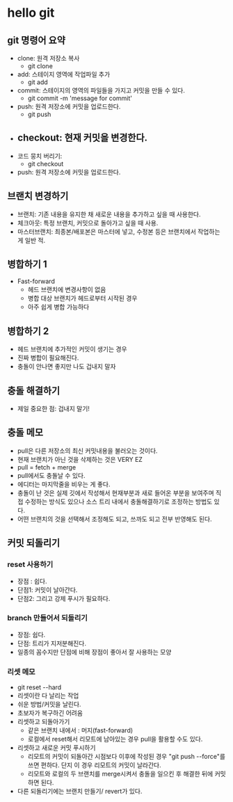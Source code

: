 # hello git

## git 명령어 요약

- clone: 원격 저장소 복사
    - git clone <link>
- add: 스테이지 영역에 작업파일 추가
    - git add <files>
- commit: 스테이지의 영역의 파일들을 가지고 커밋을 만들 수 있다.
    - git commit -m 'message for commit'
- push: 원격 저장소에 커밋을 업로드한다.
    - git push <remote> <branch>
- checkout: 현재 커밋을 변경한다.
    -
- 코드 뭉치 버리기: 
    - git checkout <filename>
- push: 원격 저장소에 커밋을 업로드한다.

## 브랜치 변경하기

- 브랜치: 기존 내용을 유지한 채 새로운 내용을 추가하고 싶을 때 사용한다.
- 체크아웃: 특정 브랜치, 커밋으로 돌아가고 싶을 때 사용.
- 마스터브랜치: 최종본/배포본은 마스터에 넣고, 수정본 등은 브랜치에서 작업하는 게 일반 적.


## 병합하기 1
- Fast-forward
   - 헤드 브랜치에 변경사항이 없음
   - 병합 대상 브랜치가 헤드로부터 시작된 경우
   - 아주 쉽게 병합 가능하다

## 병합하기 2
- 헤드 브랜치에 추가적인 커밋이 생기는 경우
- 진짜 병합이 필요해진다.
- 충돌이 안나면 좋지만 나도 겁내지 말자

## 충돌 해결하기

- 제일 중요한 점: 겁내지 말기!

## 충돌 메모
- pull은 다른 저장소의 최신 커밋내용을 불러오는 것이다.
- 현재 브랜치가 아닌 것을 삭제하는 것은 VERY EZ
- pull = fetch + merge
- pull에서도 충돌날 수 있다.
- 에디터는 마지막줄을 비우는 게 좋다.
- 충돌이 난 것은 실제 깃에서 작성해서 현재부분과 새로 들어온 부분을 보여주며 직접 수정하는 방식도 있으나 소스 트리 내에서 충돌해결하기로 조정하는 방법도 있다.
- 어떤 브랜치의 것을 선택해서 조정해도 되고, 쓰까도 되고 전부 반영해도 된다.

## 커밋 되돌리기

### reset 사용하기

- 장점 : 쉽다.
- 단점1: 커밋이 날아간다.
- 단점2: 그리고 강제 푸시가 필요하다.

### branch 만들어서 되돌리기
- 장점: 쉽다.
- 단점: 트리가 지저분해진다.
- 일종의 꼼수지만 단점에 비해 장점이 좋아서 잘 사용하는 모양

### 리셋 메모

- git reset --hard
- 리셋이란 다 날리는 작업
- 쉬운 방법/커밋을 날린다.
- 초보자가 복구하긴 어려움
- 리셋하고 되돌아가기
    - 같은 브랜치 내에서 : 머지(fast-forward)
    - 로컬에서 reset해서 리모트에 남아있는 경우 pull을 활용할 수도 있다.
- 리셋하고 새로운 커밋 푸시하기
    - 리모트의 커밋이 되돌아간 시점보다 이후에 작성된 경우 "git push --force"를 쓰면 편하다. 단지 이 경우 리모트의 커밋이 날라간다.
    - 리모트와 로컬의 두 브랜치를 merge시켜서 충돌을 일으킨 후 해결한 뒤에 커밋하면 된다.
- 다른 되돌리기에는 브랜치 만들기/ revert가 있다.